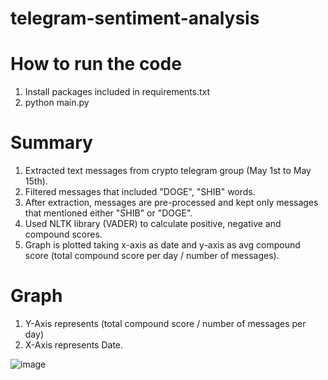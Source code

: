 # telegram-sentiment-analysis

# How to run the code
1. Install packages included in requirements.txt
2. python main.py

# Summary
1. Extracted text messages from crypto telegram group (May 1st to May 15th).
2. Filtered messages that included "DOGE", "SHIB" words.
3. After extraction, messages are pre-processed and kept only messages that mentioned either "SHIB" or "DOGE".
4. Used NLTK library (VADER) to calculate positive, negative and compound scores.
5. Graph is plotted taking x-axis as date and y-axis as avg compound score (total compound score per day / number of messages).

# Graph

1. Y-Axis represents (total compound score / number of messages per day)
2. X-Axis represents Date.

![image](https://user-images.githubusercontent.com/87482237/146627825-2e012298-1d78-4cf1-a4b7-827b7acbd265.png)
